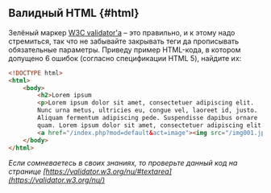 ## Валидный HTML {#html}

Зелёный маркер [W3C validator'а](http://validator.w3.org/) – это правильно, и к этому надо стремиться, так что не забывайте закрывать теги да прописывать обязательные параметры. Приведу пример HTML-кода, в котором допущено 6 ошибок (согласно спецификации HTML 5), найдите их:


```html
<!DOCTYPE html>
<html>
    <body>
        <h2>Lorem ipsum
        <p>Lorem ipsum dolor sit amet, consectetuer adipiscing elit.
        Nunc urna metus, ultricies eu, congue vel, laoreet id, justo.
        Aliquam fermentum adipiscing pede. Suspendisse dapibus ornare
        quam. Lorem ipsum dolor sit amet, consectetuer adipiscing elit.<p>
        <a href="/index.php?mod=default&act=image"><img src="/img001.jpg"></a>
    </body>
</html>
```

_Если сомневаетесь в своих знаниях, то проверьте данный код на странице [https://validator.w3.org/nu/#textarea](https://validator.w3.org/nu/)_